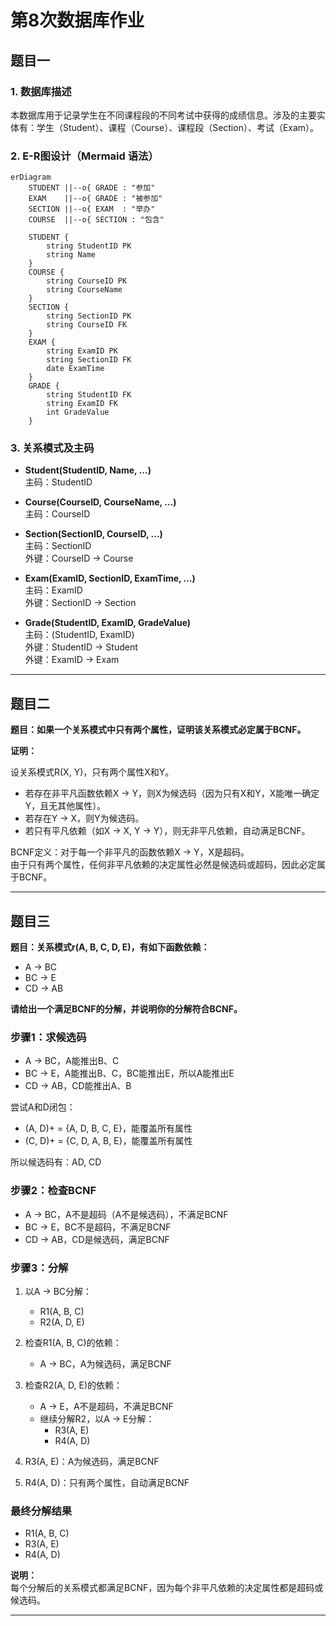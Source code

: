 # 第8次数据库作业

## 题目一

### 1. 数据库描述
本数据库用于记录学生在不同课程段的不同考试中获得的成绩信息。涉及的主要实体有：学生（Student）、课程（Course）、课程段（Section）、考试（Exam）。

### 2. E-R图设计（Mermaid 语法）

```mermaid
erDiagram
    STUDENT ||--o{ GRADE : "参加"
    EXAM    ||--o{ GRADE : "被参加"
    SECTION ||--o{ EXAM  : "举办"
    COURSE  ||--o{ SECTION : "包含"

    STUDENT {
        string StudentID PK
        string Name
    }
    COURSE {
        string CourseID PK
        string CourseName
    }
    SECTION {
        string SectionID PK
        string CourseID FK
    }
    EXAM {
        string ExamID PK
        string SectionID FK
        date ExamTime
    }
    GRADE {
        string StudentID FK
        string ExamID FK
        int GradeValue
    }
```


### 3. 关系模式及主码

- **Student(StudentID, Name, …)**  
  主码：StudentID

- **Course(CourseID, CourseName, …)**  
  主码：CourseID

- **Section(SectionID, CourseID, …)**  
  主码：SectionID  
  外键：CourseID → Course

- **Exam(ExamID, SectionID, ExamTime, …)**  
  主码：ExamID  
  外键：SectionID → Section

- **Grade(StudentID, ExamID, GradeValue)**  
  主码：(StudentID, ExamID)  
  外键：StudentID → Student  
  外键：ExamID → Exam

---

## 题目二

**题目：如果一个关系模式中只有两个属性，证明该关系模式必定属于BCNF。**

**证明：**

设关系模式R(X, Y)，只有两个属性X和Y。

- 若存在非平凡函数依赖X → Y，则X为候选码（因为只有X和Y，X能唯一确定Y，且无其他属性）。
- 若存在Y → X，则Y为候选码。
- 若只有平凡依赖（如X → X, Y → Y），则无非平凡依赖，自动满足BCNF。

BCNF定义：对于每一个非平凡的函数依赖X → Y，X是超码。  
由于只有两个属性，任何非平凡依赖的决定属性必然是候选码或超码，因此必定属于BCNF。

---

## 题目三

**题目：关系模式r(A, B, C, D, E)，有如下函数依赖：**
- A → BC
- BC → E
- CD → AB

**请给出一个满足BCNF的分解，并说明你的分解符合BCNF。**

### 步骤1：求候选码

- A → BC，A能推出B、C
- BC → E，A能推出B、C，BC能推出E，所以A能推出E
- CD → AB，CD能推出A、B

尝试A和D闭包：
- (A, D)+ = {A, D, B, C, E}，能覆盖所有属性
- (C, D)+ = {C, D, A, B, E}，能覆盖所有属性

所以候选码有：AD, CD

### 步骤2：检查BCNF

- A → BC，A不是超码（A不是候选码），不满足BCNF
- BC → E，BC不是超码，不满足BCNF
- CD → AB，CD是候选码，满足BCNF

### 步骤3：分解

1. 以A → BC分解：
   - R1(A, B, C)
   - R2(A, D, E)

2. 检查R1(A, B, C)的依赖：
   - A → BC，A为候选码，满足BCNF

3. 检查R2(A, D, E)的依赖：
   - A → E，A不是超码，不满足BCNF
   - 继续分解R2，以A → E分解：
     - R3(A, E)
     - R4(A, D)

4. R3(A, E)：A为候选码，满足BCNF
5. R4(A, D)：只有两个属性，自动满足BCNF

### 最终分解结果

- R1(A, B, C)
- R3(A, E)
- R4(A, D)

**说明：**  
每个分解后的关系模式都满足BCNF，因为每个非平凡依赖的决定属性都是超码或候选码。

--- 